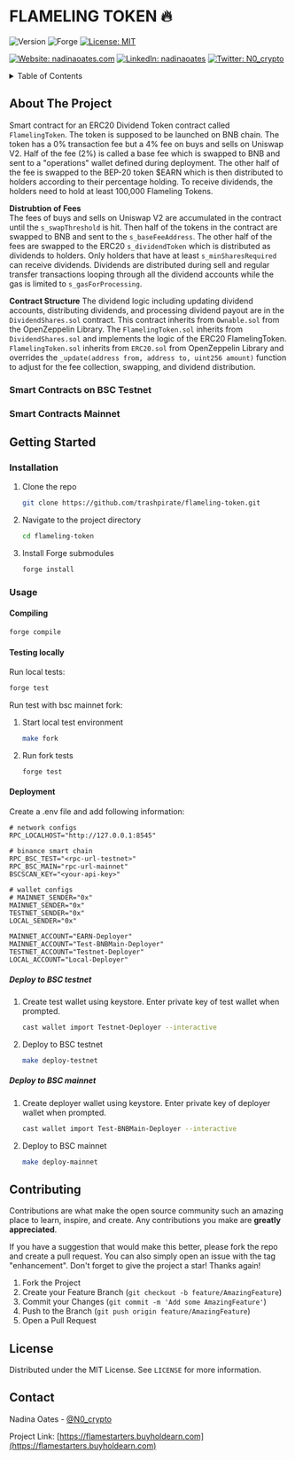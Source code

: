 # FLAMELING TOKEN 🔥

![Version](https://img.shields.io/badge/version-1.0.0-blue.svg?style=for-the-badge)
![Forge](https://img.shields.io/badge/Forge-v0.2.0-blue?style=for-the-badge)
[![License: MIT](https://img.shields.io/github/license/trashpirate/hold-earn.svg?style=for-the-badge)](https://github.com/trashpirate/hold-earn/blob/main/LICENSE)

[![Website: nadinaoates.com](https://img.shields.io/badge/Portfolio-00e0a7?style=for-the-badge&logo=Website)](https://nadinaoates.com)
[![LinkedIn: nadinaoates](https://img.shields.io/badge/LinkedIn-0a66c2?style=for-the-badge&logo=LinkedIn&logoColor=f5f5f5)](https://linkedin.com/in/nadinaoates)
[![Twitter: N0\_crypto](https://img.shields.io/badge/@N0\_crypto-black?style=for-the-badge&logo=X)](https://twitter.com/N0\_crypto)

<!-- ![Node](https://img.shields.io/badge/node-v20.10.0-blue.svg?style=for-the-badge)
![NPM](https://img.shields.io/badge/npm-v10.2.3-blue?style=for-the-badge)
![Nextjs](https://img.shields.io/badge/next-v13.5.4-blue?style=for-the-badge)
![Tailwindcss](https://img.shields.io/badge/TailwindCSS-v3.0-blue?style=for-the-badge)
![Wagmi](https://img.shields.io/badge/Wagmi-v1.4.3-blue?style=for-the-badge) -->

<!-- TABLE OF CONTENTS -->
<details>
  <summary>Table of Contents</summary>
  <ol>
    <li>
      <a href="#about-the-project">About The Project</a>
    </li>
    <li>
      <a href="#getting-started">Getting Started</a>
      <ul>
        <li><a href="#installation">Installation</a></li>
        <li><a href="#usage">Usage</a></li>
      </ul>
    </li>
    <li><a href="#contributing">Contributing</a></li>
    <li><a href="#license">License</a></li>
    <li><a href="#contact">Contact</a></li>
    <!-- <li><a href="#acknowledgments">Acknowledgments</a></li> -->
  </ol>
</details>



<!-- ABOUT THE PROJECT -->
## About The Project

Smart contract for an ERC20 Dividend Token contract called `FlamelingToken`. The token is supposed to be launched on BNB chain. The token has a 0% transaction fee but a 4% fee on buys and sells on Uniswap V2. Half of the fee (2%) is called a base fee which is swapped to BNB and sent to a "operations" wallet defined during deployment. The other half of the fee is swapped to the BEP-20 token $EARN which is then distributed to holders according to their percentage holding. To receive dividends, the holders need to hold at least 100,000 Flameling Tokens.

**Distrubtion of Fees**  
The fees of buys and sells on Uniswap V2 are accumulated in the contract until the `s_swapThreshold` is hit. Then half of the tokens in the contract are swapped to BNB and sent to the `s_baseFeeAddress`. The other half of the fees are swapped to the ERC20 `s_dividendToken` which is distributed as dividends to holders. Only holders that have at least `s_minSharesRequired` can receive dividends. Dividends are distributed during sell and regular transfer transactions looping through all the dividend accounts while the gas is limited to `s_gasForProcessing`. 

**Contract Structure**
The dividend logic including updating dividend accounts, distributing dividends, and processing dividend payout are in the `DividendShares.sol` contract. This contract inherits from `Ownable.sol` from the OpenZeppelin Library. The `FlamelingToken.sol` inherits from `DividendShares.sol` and implements the logic of the ERC20 FlamelingToken. `FlamelingToken.sol` inherits from `ERC20.sol` from OpenZeppelin Library and overrides the `_update(address from, address to, uint256 amount)` function to adjust for the fee collection, swapping, and dividend distribution.

### Smart Contracts on BSC Testnet

### Smart Contracts Mainnet

<!-- GETTING STARTED -->
## Getting Started

### Installation

1. Clone the repo
   ```sh
   git clone https://github.com/trashpirate/flameling-token.git
   ```
2. Navigate to the project directory
   ```sh
   cd flameling-token
   ```
3. Install Forge submodules
   ```sh
   forge install
   ```

### Usage

#### Compiling
```sh
forge compile
```

#### Testing locally

Run local tests:  
```sh
forge test
```

Run test with bsc mainnet fork:
1. Start local test environment
    ```sh
    make fork
    ```
2. Run fork tests
    ```sh
    forge test
    ```

#### Deployment

Create a .env file and add following information:
```
# network configs
RPC_LOCALHOST="http://127.0.0.1:8545"

# binance smart chain
RPC_BSC_TEST="<rpc-url-testnet>"
RPC_BSC_MAIN="rpc-url-mainnet"
BSCSCAN_KEY="<your-api-key>"

# wallet configs
# MAINNET_SENDER="0x"
MAINNET_SENDER="0x"
TESTNET_SENDER="0x"
LOCAL_SENDER="0x"

MAINNET_ACCOUNT="EARN-Deployer"
MAINNET_ACCOUNT="Test-BNBMain-Deployer"
TESTNET_ACCOUNT="Testnet-Deployer"
LOCAL_ACCOUNT="Local-Deployer"
```

##### Deploy to BSC testnet

1. Create test wallet using keystore. Enter private key of test wallet when prompted.
    ```sh
    cast wallet import Testnet-Deployer --interactive
    ```
    
2. Deploy to BSC testnet
    ```sh
    make deploy-testnet
    ```

##### Deploy to BSC mainnet
1. Create deployer wallet using keystore. Enter private key of deployer wallet when prompted.
    ```sh
    cast wallet import Test-BNBMain-Deployer --interactive
    ```
    
2. Deploy to BSC mainnet
    ```sh
    make deploy-mainnet
    ```

<!-- CONTRIBUTING -->
## Contributing

Contributions are what make the open source community such an amazing place to learn, inspire, and create. Any contributions you make are **greatly appreciated**.

If you have a suggestion that would make this better, please fork the repo and create a pull request. You can also simply open an issue with the tag "enhancement".
Don't forget to give the project a star! Thanks again!

1. Fork the Project
2. Create your Feature Branch (`git checkout -b feature/AmazingFeature`)
3. Commit your Changes (`git commit -m 'Add some AmazingFeature'`)
4. Push to the Branch (`git push origin feature/AmazingFeature`)
5. Open a Pull Request


<!-- LICENSE -->
## License

Distributed under the MIT License. See `LICENSE` for more information.

<!-- CONTACT -->
## Contact

Nadina Oates - [@N0_crypto](https://twitter.com/N0_crypto)

Project Link: [https://flamestarters.buyholdearn.com](https://flamestarters.buyholdearn.com)


<!-- ACKNOWLEDGMENTS -->
<!-- ## Acknowledgments -->

